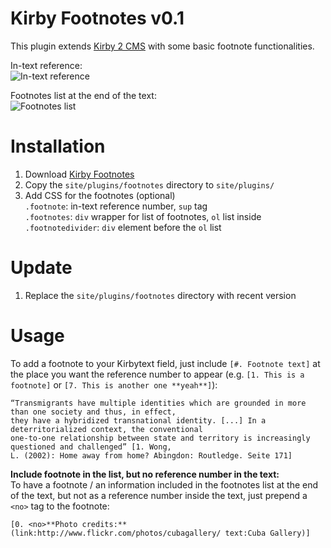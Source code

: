 Kirby Footnotes v0.1
============

This plugin extends [Kirby 2 CMS](http://getkirby.com) with some basic footnote functionalities.  

In-text reference:  
![In-text reference](https://cloud.githubusercontent.com/assets/3788865/5635753/670ccacc-95ec-11e4-81b8-7cdc20b077b2.png)

Footnotes list at the end of the text:  
![Footnotes list](https://cloud.githubusercontent.com/assets/3788865/5635754/67339fe4-95ec-11e4-981a-ef3f47075935.png)


# Installation
1. Download [Kirby Footnotes](https://github.com/distantnative/kirby-footnotes/zipball/master/)
2. Copy the `site/plugins/footnotes` directory to `site/plugins/`
3. Add CSS for the footnotes (optional)  
`.footnote`: in-text reference number, `sup` tag  
`.footnotes`: `div` wrapper for list of footnotes, `ol` list inside    
`.footnotedivider`: `div` element before the `ol` list  

# Update
1. Replace the `site/plugins/footnotes` directory with recent version

# Usage
To add a footnote to your Kirbytext field, just include `[#. Footnote text]` at the place you want the reference number to appear (e.g. `[1. This is a footnote]` or `[7. This is another one **yeah**]`):
```
“Transmigrants have multiple identities which are grounded in more than one society and thus, in effect, 
they have a hybridized transnational identity. [...] In a deterritorialized context, the conventional 
one-to-one relationship between state and territory is increasingly questioned and challenged” [1. Wong, 
L. (2002): Home away from home? Abingdon: Routledge. Seite 171]
```

**Include footnote in the list, but no reference number in the text:**  
To have a footnote / an information included in the footnotes list at the end of the text, but not as a reference number inside the text, just prepend a `<no>` tag to the footnote:
```
[0. <no>**Photo credits:** (link:http://www.flickr.com/photos/cubagallery/ text:Cuba Gallery)]
```
